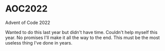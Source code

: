 # AOC2022
Advent of Code 2022

Wanted to do this last year but didn't have time. Couldn't help myself this year. No promises I'll make it all the way to the end.
This must be the most useless thing I've done in years.
